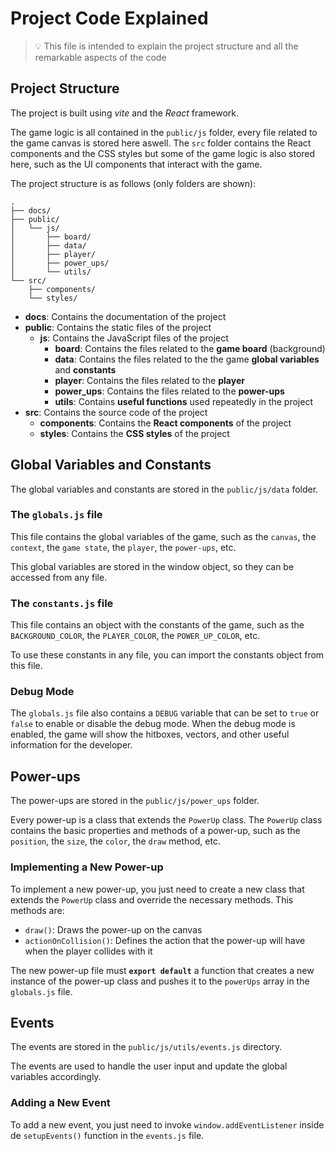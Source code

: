 # Project Code Explained

> 💡 This file is intended to explain the project structure and all the remarkable aspects of the code

## Project Structure

The project is built using _vite_ and the _React_ framework.

The game logic is all contained in the `public/js` folder, every file related to the game canvas is stored here aswell. The `src` folder contains the React components and the CSS styles but some of the game logic is also stored here, such as the UI components that interact with the game.

The project structure is as follows (only folders are shown):

```
.
├── docs/
├── public/
│   └── js/
│       ├── board/
│       ├── data/
│       ├── player/
│       ├── power_ups/
│       └── utils/
└── src/
    ├── components/
    └── styles/
```

-   **docs**: Contains the documentation of the project
-   **public**: Contains the static files of the project
    -   **js**: Contains the JavaScript files of the project
        -   **board**: Contains the files related to the **game board** (background)
        -   **data**: Contains the files related to the the game **global variables** and **constants**
        -   **player**: Contains the files related to the **player**
        -   **power_ups**: Contains the files related to the **power-ups**
        -   **utils**: Contains **useful functions** used repeatedly in the project
-   **src**: Contains the source code of the project
    -   **components**: Contains the **React components** of the project
    -   **styles**: Contains the **CSS styles** of the project

## Global Variables and Constants

The global variables and constants are stored in the `public/js/data` folder.

### The `globals.js` file

This file contains the global variables of the game, such as the `canvas`, the `context`, the `game state`, the `player`, the `power-ups`, etc.

This global variables are stored in the window object, so they can be accessed from any file.

### The `constants.js` file

This file contains an object with the constants of the game, such as the `BACKGROUND_COLOR`, the `PLAYER_COLOR`, the `POWER_UP_COLOR`, etc.

To use these constants in any file, you can import the constants object from this file.

### Debug Mode

The `globals.js` file also contains a `DEBUG` variable that can be set to `true` or `false` to enable or disable the debug mode. When the debug mode is enabled, the game will show the hitboxes, vectors, and other useful information for the developer.

## Power-ups

The power-ups are stored in the `public/js/power_ups` folder.

Every power-up is a class that extends the `PowerUp` class. The `PowerUp` class contains the basic properties and methods of a power-up, such as the `position`, the `size`, the `color`, the `draw` method, etc.

### Implementing a New Power-up

To implement a new power-up, you just need to create a new class that extends the `PowerUp` class and override the necessary methods. This methods are:

-   `draw()`: Draws the power-up on the canvas
-   `actionOnCollision()`: Defines the action that the power-up will have when the player collides with it

The new power-up file must **`export default`** a function that creates a new instance of the power-up class and pushes it to the `powerUps` array in the `globals.js` file.

## Events

The events are stored in the `public/js/utils/events.js` directory. 

The events are used to handle the user input and update the global variables accordingly. 

### Adding a New Event

To add a new event, you just need to invoke `window.addEventListener` inside de `setupEvents()` function in the `events.js` file.


